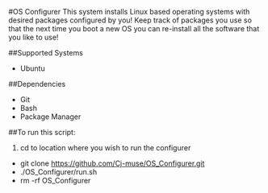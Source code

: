 #OS Configurer
This system installs Linux based operating systems with desired packages configured by you!  Keep track of packages you use so that the next time you boot a new OS you can re-install all the software that you like to use!

##Supported Systems 
- Ubuntu

##Dependencies
- Git
- Bash
- Package Manager


##To run this script:
1.  cd to location where you wish to run the configurer
- git clone https://github.com/Cj-muse/OS_Configurer.git
- ./OS_Configurer/run.sh
- rm  -rf OS_Configurer
